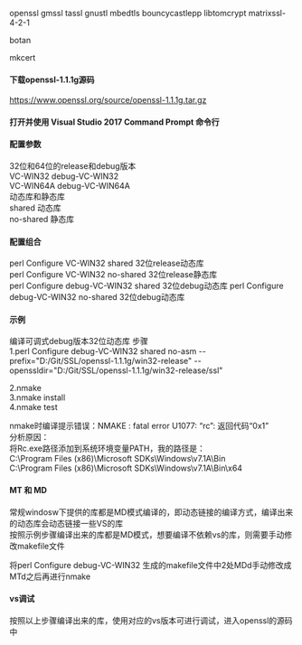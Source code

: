 
openssl
gmssl
tassl
gnustl
mbedtls
bouncycastlepp
libtomcrypt
matrixssl-4-2-1

botan

mkcert


#### 下载openssl-1.1.1g源码
https://www.openssl.org/source/openssl-1.1.1g.tar.gz

#### 打开并使用 Visual Studio 2017 Command Prompt 命令行

#### 配置参数
32位和64位的release和debug版本  
VC-WIN32  debug-VC-WIN32  
VC-WIN64A debug-VC-WIN64A  
动态库和静态库  
shared  动态库  
no-shared 静态库  

#### 配置组合
perl Configure VC-WIN32  shared  32位release动态库  
perl Configure VC-WIN32  no-shared 32位release静态库  
perl Configure debug-VC-WIN32  shared 32位debug动态库 
perl Configure debug-VC-WIN32  no-shared 32位debug动态库  

#### 示例 
编译可调式debug版本32位动态库 步骤  
1.perl Configure debug-VC-WIN32  shared no-asm --prefix="D:/Git/SSL/openssl-1.1.1g/win32-release" --openssldir="D:/Git/SSL/openssl-1.1.1g/win32-release/ssl"  

2.nmake  
3.nmake  install  
4.nmake test  

nmake时编译提示错误：NMAKE : fatal error U1077: “rc”: 返回代码“0x1”  
分析原因：  
将Rc.exe路径添加到系统环境变量PATH，我的路径是：  
C:\Program Files (x86)\Microsoft SDKs\Windows\v7.1A\Bin  
C:\Program Files (x86)\Microsoft SDKs\Windows\v7.1A\Bin\x64  


#### MT 和 MD
常规windosw下提供的库都是MD模式编译的，即动态链接的编译方式，编译出来的动态库会动态链接一些VS的库  
按照示例步骤编译出来的库都是MD模式，想要编译不依赖vs的库，则需要手动修改makefile文件  

将perl Configure debug-VC-WIN32 生成的makefile文件中2处MDd手动修改成MTd之后再进行nmake

#### vs调试
按照以上步骤编译出来的库，使用对应的vs版本可进行调试，进入openssl的源码中
